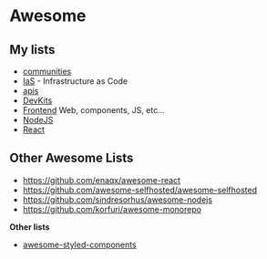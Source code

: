 # Awesome

## My lists
* [communities](./awesome-communities.md)
* [IaS](./awesome-IaS.md) - Infrastructure as Code
* [apis](./awesome-apis.md)
* [DevKits](./awesome-devkits.md)
* [Frontend](./awesome-frontend.md) Web, components, JS, etc...
* [NodeJS](./awesome-nodejs.md)
* [React](./awesome-react.md)




## Other Awesome Lists
* https://github.com/enaqx/awesome-react
* https://github.com/awesome-selfhosted/awesome-selfhosted
* https://github.com/sindresorhus/awesome-nodejs
* https://github.com/korfuri/awesome-monorepo

**Other lists**  
* [awesome-styled-components](https://github.com/styled-components/awesome-styled-components)


